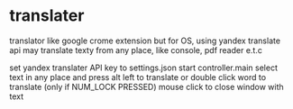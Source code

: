 # translater
translator like google crome extension but for OS, using yandex translate api
may translate texty from any place, like console, pdf reader e.t.c

set yandex translater API key to settings.json
start controller.main
select text in any place and press alt left to translate
or double click word to translate (only if NUM_LOCK PRESSED)
mouse click to close window with text
